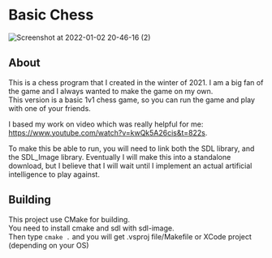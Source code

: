 # Basic Chess 
![Screenshot at 2022-01-02 20-46-16 (2)](https://user-images.githubusercontent.com/73020056/147887842-45c5ed84-fb7d-42f6-845f-ff62bd640e00.png)

## About

This is a chess program that I created in the winter of 2021. I am a big fan of the game and I always wanted to make the game on my own.  
This version is a basic 1v1 chess game, so you can run the game and play with one of your friends. 

I based my work on video which was really helpful for me: https://www.youtube.com/watch?v=kwQk5A26cis&t=822s.

To make this be able to run, you will need to link both the SDL library, and the SDL_Image library. Eventually I will make this into a standalone download, but I believe that I will wait
until I implement an actual artificial intelligence to play against.


## Building
This project use CMake for building.  
You need to install cmake and sdl with sdl-image.  
Then type `cmake .` and you will get .vsproj file/Makefile or XCode project (depending on your OS)  

